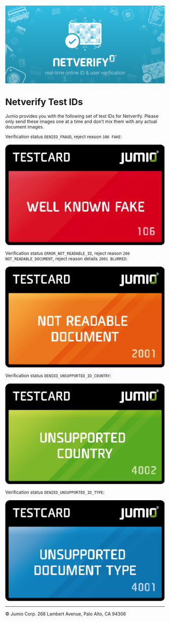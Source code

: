 ![Jumio](/images/netverify.png)

# Netverify Test IDs

Jumio provides you with the following set of test IDs for Netverify. Please only send these images one at a time and don’t mix them with any actual document images.

Verification status `DENIED_FRAUD`, reject reason `106 FAKE`:<br><br>
![Jumio Well Known Fake](/images/well_known_fake.png)

Verification status `ERROR_NOT_READABLE_ID`, reject reason `200 NOT_READABLE_DOCUMENT`, reject reason details `2001 BLURRED`:<br><br>
![Jumio Not Readable](/images/not_readable_doc.png)

Verification status `DENIED_UNSUPPORTED_ID_COUNTRY`:<br><br>
![Jumio Unsupported Country](/images/unsupported_country.png)

Verification status `DENIED_UNSUPPORTED_ID_TYPE`:<br><br>
![Jumio Unsupported ID Type](/images/unsupported_doc_type.png)


---
&copy; Jumio Corp. 268 Lambert Avenue, Palo Alto, CA 94306
